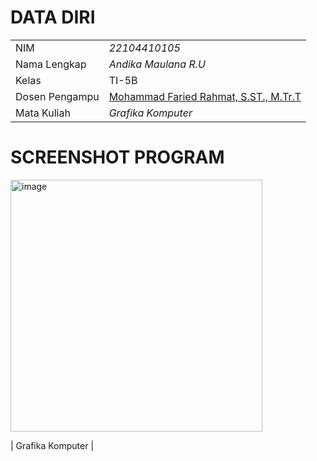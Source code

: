 # DATA DIRI

|  |  |
|--|--|
| NIM | *22104410105* |
| Nama Lengkap | *Andika Maulana R.U* |
| Kelas | TI-5B |
| Dosen Pengampu | [Mohammad Faried Rahmat, S.ST., M.Tr.T](https://github.com/fariedrahmat) |
| Mata Kuliah | *Grafika Komputer*

# SCREENSHOT PROGRAM
<img width="403" alt="image" src="https://github.com/user-attachments/assets/b84da53e-9037-44f3-971f-671078b927fb">

| Grafika Komputer |
